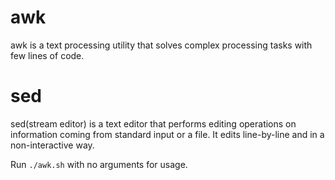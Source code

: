 # awk

awk is a text processing utility that solves complex processing tasks with few lines of code.

# sed

sed(stream editor) is a text editor that performs editing operations on information coming from standard input or a file. It edits line-by-line and in a non-interactive way.

Run `./awk.sh` with no arguments for usage.